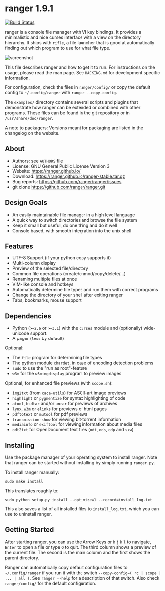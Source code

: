 ranger 1.9.1
============

[![Build Status](https://travis-ci.org/ranger/ranger.svg?branch=master)](https://travis-ci.org/ranger/ranger)

ranger is a console file manager with VI key bindings.  It provides a
minimalistic and nice curses interface with a view on the directory hierarchy.
It ships with `rifle`, a file launcher that is good at automatically finding
out which program to use for what file type.

![screenshot](https://raw.githubusercontent.com/ranger/ranger-assets/master/screenshots/screenshot.png)

This file describes ranger and how to get it to run.  For instructions on the
usage, please read the man page.  See `HACKING.md` for development specific
information.

For configuration, check the files in `ranger/config/` or copy the
default config to `~/.config/ranger` with `ranger --copy-config`.

The `examples/` directory contains several scripts and plugins that demonstrate how
ranger can be extended or combined with other programs.  These files can be
found in the git repository or in `/usr/share/doc/ranger`.

A note to packagers: Versions meant for packaging are listed in the changelog
on the website.


About
-----
* Authors:     see `AUTHORS` file
* License:     GNU General Public License Version 3
* Website:     https://ranger.github.io/
* Download:    https://ranger.github.io/ranger-stable.tar.gz
* Bug reports: https://github.com/ranger/ranger/issues
* git clone    https://github.com/ranger/ranger.git


Design Goals
------------
* An easily maintainable file manager in a high level language
* A quick way to switch directories and browse the file system
* Keep it small but useful, do one thing and do it well
* Console based, with smooth integration into the unix shell


Features
--------
* UTF-8 Support  (if your python copy supports it)
* Multi-column display
* Preview of the selected file/directory
* Common file operations (create/chmod/copy/delete/...)
* Renaming multiple files at once
* VIM-like console and hotkeys
* Automatically determine file types and run them with correct programs
* Change the directory of your shell after exiting ranger
* Tabs, bookmarks, mouse support


Dependencies
------------
* Python (`>=2.6` or `>=3.1`) with the `curses` module
  and (optionally) wide-unicode support.
* A pager (`less` by default)

Optional:

* The `file` program for determining file types
* The python module `chardet`, in case of encoding detection problems
* `sudo` to use the "run as root"-feature
* `w3m` for the `w3mimgdisplay` program to preview images

Optional, for enhanced file previews (with `scope.sh`):

* `img2txt` (from `caca-utils`) for ASCII-art image previews
* `highlight` or `pygmentize` for syntax highlighting of code
* `atool`, `bsdtar` and/or `unrar` for previews of archives
* `lynx`, `w3m` or `elinks` for previews of html pages
* `pdftotext` or `mutool` for pdf previews
* `transmission-show` for viewing bit-torrent information
* `mediainfo` or `exiftool` for viewing information about media files
* `odt2txt` for OpenDocument text files (`odt`, `ods`, `odp` and `sxw`)


Installing
----------
Use the package manager of your operating system to install ranger.
Note that ranger can be started without installing by simply running `ranger.py`.

To install ranger manually:
```
sudo make install
```

This translates roughly to:
```
sudo python setup.py install --optimize=1 --record=install_log.txt
```

This also saves a list of all installed files to `install_log.txt`, which you can
use to uninstall ranger.


Getting Started
---------------
After starting ranger, you can use the Arrow Keys or `h` `j` `k` `l` to navigate, `Enter`
to open a file or type `Q` to quit.  The third column shows a preview of the
current file.  The second is the main column and the first shows the parent
directory.

Ranger can automatically copy default configuration files to `~/.config/ranger`
if you run it with the switch `--copy-config=( rc | scope | ... | all )`.
See `ranger --help` for a description of that switch.  Also check
`ranger/config/` for the default configuration.
